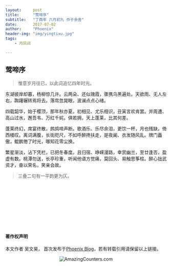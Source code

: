 ```yaml
---
layout:     post
title:      "莺啼序"
subtitle:   "丁酉年 六月初九 作于余舍"
date:       2017-07-02
author:     "Phoenix"
header-img: "img/yingtixu.jpg"
tags:
    - 月凤词

---
```


## 莺啼序

>惟意岁月往已，以此词追忆四年时光。

东湖彼岸却暮，杨柳惊几许。云两朵、还似瑰霞，骤携乌黑遍处。天欲雨、无人左右，踟躇辗转焉将去。落帘忽晃眼，波澜点点心绪。

四载韶华，始于樱顶，那年秋亦夏。初相见、尤乐相识，丑寅言欢肯罢。并周遭、高山过水，邂吾韦、万红千姹。俱若拥，天上蓬莱，比其何差。

蓬莱终幻，席宴终散，鹧鸪啼声断。歌酒乐、乐尽余泪，更饮一杯，月也残缺，倚西楼叹。离词满腹，长街咫尺，不如呼醉搀扶走，是夜阑、衣发随风乱。牌门矗傲，鲲鹏倦了时光，哪知花零尘换。

繁星渐淡，沾下凭栏，已把冬春度。且归宿、峥嵘漫路，幸赏幽兰，至廿逢否，盈虚有数。桃潭勿送，长亭珍重，听闻他语方觉痛，莫回头、易触思筝柱。醉心拙武资才，奋以荣名，笑亲会故。

>三叠二句有一平韵更为仄。

<br><br>
<br><br>
<br><br>
<br><br>

#### 著作权声明

本文作者 吴文昊， 首次发布于[Phoenix Blog](phoenixwu.cn)，若有转载引用请保留以上链接。

<!-- 访问统计功能 -->
<div align="center"><img border="0" src="http://cc.amazingcounters.com/counter.php?i=3215601&c=9647116" alt="AmazingCounters.com"></div>
